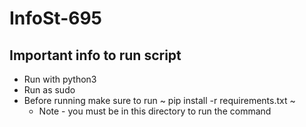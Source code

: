 # InfoSt-695

## Important info to run script
* Run with python3
* Run as sudo
* Before running make sure to run ~ pip install -r requirements.txt ~ 
  * Note - you must be in this directory to run the command
